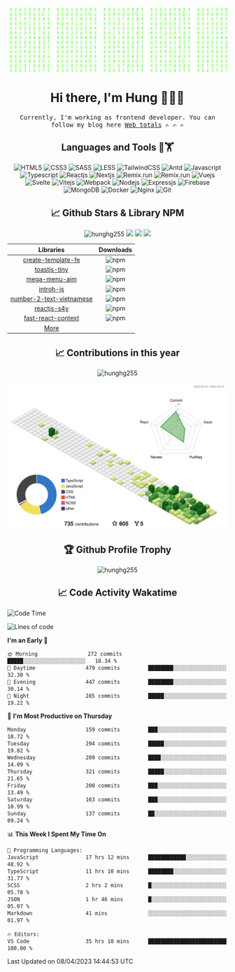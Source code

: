 [![Matrix SVG](https://github.com/hunghg255/hunghg255/blob/master/img/matrix.svg)](https://hung.thedev.id)
<!-- [![unicorncode_bzb8ey](https://res.cloudinary.com/hunghg255/image/upload/v1647578947/unicorncode_bzb8ey.svg)](https://hung.thedev.id) -->
<!-- # 👀 Hi stranger! 👋🏻 -->

<h1 align='center'>Hi there, I'm Hung 👋✌🏻</h1>

<p align="center">
  <samp>
  Currently, I'm working as frontend developer. You can follow my blog here
    <a href="https://web-totals.vercel.app">Web totals</a>
    ✍️ ✍️ ✍️
  </samp>
</p>


                       
<h2 align='center'>Languages and Tools 🔧🏋</h2>

<div align='center'>
  <img src="https://img.shields.io/badge/html5-%23E34F26.svg?style=flat-square&logo=html5&logoColor=white" alt="HTML5" />
  <img src="https://img.shields.io/badge/css3-%231572B6.svg?style=flat-square&logo=css3&logoColor=white" alt="CSS3" />
  <img src="https://img.shields.io/badge/SASS-hotpink.svg?style=flat-square&logo=SASS&logoColor=white" alt="SASS" />
  <img src="https://img.shields.io/badge/LESS-%230db7ed.svg?style=flat-square&logo=less&logoColor=white" alt="LESS" />
  <img src="https://img.shields.io/badge/Tailwindcss-%2338B2AC.svg?style=flat-square&logo=tailwind-css&logoColor=white" alt="TailwindCSS" />
   <img src="https://img.shields.io/badge/AntDesign-1677ff.svg?style=flat-square&logo=ant-design&logoColor=white" alt="Antd" />
  <img src="https://img.shields.io/badge/Javascript-%23323330.svg?style=flat-square&logo=javascript&logoColor=%23F7DF1E" alt="Javascript" />
  <img src="https://img.shields.io/badge/Typescript-%23007ACC.svg?style=flat-square&logo=typescript&logoColor=white" alt="Typescript" />
  <img src="https://img.shields.io/badge/Reactjs-%2320232a.svg?style=flat-square&logo=react&logoColor=%2361DAFB" alt="Reactjs" />
  <img src="https://img.shields.io/badge/Nextjs-black?style=flat-square&logo=next.js&logoColor=white" alt="Nextjs" />
  <img src="https://img.shields.io/badge/Remix-black?style=flat-square&logo=remix&logoColor=white" alt="Remix.run" />
  <img src="https://img.shields.io/badge/solidjs-4578bc?style=flat-square&logo=solid&logoColor=white" alt="Remix.run" />
  <img src="https://img.shields.io/badge/Vuejs-%2335495e.svg?style=flat-square&logo=vuedotjs&logoColor=%234FC08D" alt="Vuejs" />
  <img src="https://img.shields.io/badge/Svelte-ff3e00?style=flat-square&logo=svelte&logoColor=white" alt="Svelte" />
  <img src="https://img.shields.io/badge/Vitejs-blueviolet?style=flat-square&logo=vite&logoColor=white" alt="Vitejs" />
  <img src="https://img.shields.io/badge/Webpack-dodgerblue?style=flat-square&logo=webpack&logoColor=white" alt="Webpack" />
  
  <img src="https://img.shields.io/badge/Nodejs-6DA55F?style=flat-square&logo=node.js&logoColor=white" alt="Nodejs" />
  <img src="https://img.shields.io/badge/Expressjs-6DA55F?style=flat-square&logo=nestjs&logoColor=white" alt="Expressjs" />
  <img src="https://img.shields.io/badge/Firebase-%23039BE5.svg?style=flat-square&logo=firebase" alt="Firebase" />
  <img src="https://img.shields.io/badge/MongoDB-%234ea94b.svg?style=flat-square&logo=mongodb&logoColor=white" alt="MongoDB" />
  <img src="https://img.shields.io/badge/Docker-%230db7ed.svg?style=flat-square&logo=docker&logoColor=white" alt="Docker" />
  <img src="https://img.shields.io/badge/Nginx-%234ea94b.svg?style=flat-square&logo=nginx&logoColor=white" alt="Nginx" />
  <img src="https://img.shields.io/badge/Git-%23E34F26.svg?style=flat-square&logo=git&logoColor=white" alt="Git" />
</div>

<h2 align='center'> 📈 Github Stars & Library NPM</h2>
  
<p align="center"> 
  <img src="https://komarev.com/ghpvc/?username=hunghg255&style=flat" alt="hunghg255" />
  <img src="https://shields.io/github/stars/hunghg255">
  <img src="https://img.shields.io/github/followers/hunghg255">
  <img src="https://img.shields.io/static/v1?label=%F0%9F%8C%9F&message=Love%20coding&style=style=flat&color=c80000">
</p>
  

  | Libraries	| Downloads |
  |:----------:|:-------------:|
  | [create-template-fe](https://www.npmjs.com/package/create-template-fe)	| ![npm](https://img.shields.io/npm/dm/create-template-fe) |
  | [toastjs-tiny](https://www.npmjs.com/package/toastjs-tiny)	| ![npm](https://img.shields.io/npm/dm/toastjs-tiny) |
  | [mega-menu-aim](https://www.npmjs.com/package/mega-menu-aim)	| ![npm](https://img.shields.io/npm/dm/mega-menu-aim) |
  | [introh-js](https://www.npmjs.com/package/introh-js)	| ![npm](https://img.shields.io/npm/dm/introh-js) |
  | [number-2-text-vietnamese](https://www.npmjs.com/package/number-2-text-vietnamese)	| ![npm](https://img.shields.io/npm/dm/number-2-text-vietnamese) |
  | [reactjs-s4y](https://www.npmjs.com/package/reactjs-s4y)	| ![npm](https://img.shields.io/npm/dm/reactjs-s4y) |
  | [fast-react-context](https://www.npmjs.com/package/fast-react-context)	| ![npm](https://img.shields.io/npm/dm/fast-react-context) |
  | [More](https://www.npmjs.com/settings/hunghg255/packages)	|  |
  
<div align="center">
<!--  <img src="https://github-readme-stats.vercel.app/api?username=hunghg255&show_icons=true&border_radius=15&count_private=true"/>
  <img src="https://github-readme-stats.vercel.app/api/top-langs/?username=hunghg255&border_radius=15&layout=compact&langs_count=6&count_private=true"/>
   -->
  
  <h2 align='center'> 📈 Contributions in this year </h2>

  <img 
       src="https://github-readme-streak-stats.herokuapp.com/?user=hunghg255&count_private=true" 
       alt="hunghg255" 
  />
  
  ![](./profile-3d-contrib/profile-green-animate.svg)
  
  <h2 align='center'> 🏆 Github Profile Trophy</h2>
  
  <img 
       src="https://github-profile-trophy.vercel.app/?username=hunghg255&theme=algolia&no-frame=true&no-bg=true&row=1&column=7" 
       alt="hunghg255" 
  />
</div>



<h2 align='center'> 📈 Code Activity Wakatime </h2>

<!--START_SECTION:waka-->
![Code Time](http://img.shields.io/badge/Code%20Time-2%2C750%20hrs%2023%20mins-blue)

![Lines of code](https://img.shields.io/badge/From%20Hello%20World%20I%27ve%20Written-2.6%20million%20lines%20of%20code-blue)

**I'm an Early 🐤** 

```text
🌞 Morning                272 commits         █████░░░░░░░░░░░░░░░░░░░░   18.34 % 
🌆 Daytime                479 commits         ████████░░░░░░░░░░░░░░░░░   32.30 % 
🌃 Evening                447 commits         ████████░░░░░░░░░░░░░░░░░   30.14 % 
🌙 Night                  285 commits         █████░░░░░░░░░░░░░░░░░░░░   19.22 % 
```
📅 **I'm Most Productive on Thursday** 

```text
Monday                   159 commits         ███░░░░░░░░░░░░░░░░░░░░░░   10.72 % 
Tuesday                  294 commits         █████░░░░░░░░░░░░░░░░░░░░   19.82 % 
Wednesday                209 commits         ████░░░░░░░░░░░░░░░░░░░░░   14.09 % 
Thursday                 321 commits         █████░░░░░░░░░░░░░░░░░░░░   21.65 % 
Friday                   200 commits         ███░░░░░░░░░░░░░░░░░░░░░░   13.49 % 
Saturday                 163 commits         ███░░░░░░░░░░░░░░░░░░░░░░   10.99 % 
Sunday                   137 commits         ██░░░░░░░░░░░░░░░░░░░░░░░   09.24 % 
```


📊 **This Week I Spent My Time On** 

```text
💬 Programming Languages: 
JavaScript               17 hrs 12 mins      ████████████░░░░░░░░░░░░░   48.92 % 
TypeScript               11 hrs 10 mins      ████████░░░░░░░░░░░░░░░░░   31.77 % 
SCSS                     2 hrs 2 mins        █░░░░░░░░░░░░░░░░░░░░░░░░   05.78 % 
JSON                     1 hr 46 mins        █░░░░░░░░░░░░░░░░░░░░░░░░   05.07 % 
Markdown                 41 mins             ░░░░░░░░░░░░░░░░░░░░░░░░░   01.97 % 

🔥 Editors: 
VS Code                  35 hrs 10 mins      █████████████████████████   100.00 % 
```


 Last Updated on 08/04/2023 14:44:53 UTC
<!--END_SECTION:waka-->


